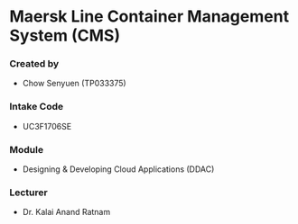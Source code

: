 # Maersk Line Container Management System (CMS)

### Created by
* Chow Senyuen (TP033375)

### Intake Code
* UC3F1706SE

### Module
* Designing & Developing Cloud Applications (DDAC)

### Lecturer
* Dr. Kalai Anand Ratnam
